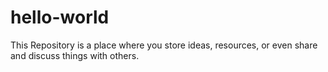 # hello-world
This Repository is  a place where you store ideas, resources, or even share and discuss things with others.
